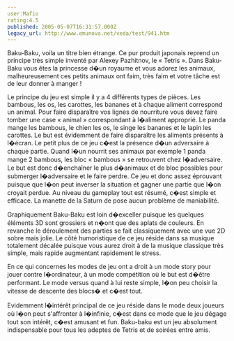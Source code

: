 ```yaml
---
user:Mafio
rating:4.5
published: 2005-05-07T16:31:57.000Z
legacy_url: http://www.emunova.net/veda/test/941.htm
---
```

Baku-Baku, voila un titre bien étrange. Ce pur produit japonais reprend un principe très simple inventé par Alexey Pazhitnov, le « Tetris ». Dans Baku-Baku vous êtes la princesse d�un royaume et vous adorez les animaux, malheureusement ces petits animaux ont faim, très faim et votre tâche est de leur donner à manger !  

  

Le principe du jeu est simple il y a 4 différents types de pièces. Les bambous, les os, les carottes, les bananes et à chaque aliment correspond un animal. Pour faire disparaître vos lignes de nourriture vous devez faire tomber une case « animal » correspondant à l�aliment approprié. Le panda mange les bambous, le chien les os, le singe les bananes et le lapin les carottes. Le but est évidemment de faire disparaître les aliments présents à l�écran. Le petit plus de ce jeu c�est la présence d�un adversaire à chaque partie. Quand l�un nourrit ses animaux par exemple 1 panda mange 2 bambous, les bloc « bambous » se retrouvent chez l�adversaire. Le but est donc d�enchaîner le plus d�animaux et de bloc possibles pour submerger l�adversaire et le faire perdre. Ce jeu et donc assez éprouvant puisque que l�on peut inverser la situation et gagner une partie que l�on croyait perdue. Au niveau du gameplay tout est résumé, c�est simple et efficace. La manette de la Saturn de pose aucun problème de maniabilité.  

  

Graphiquement Baku-Baku est loin d�exceller puisque les quelques éléments 3D sont grossiers et n�ont que des aplats de couleurs. En revanche le déroulement des parties se fait classiquement avec une vue 2D sobre mais jolie. Le côté humoristique de ce jeu réside dans sa musique totalement décalée puisque vous aurez droit à de la musique classique très simple, mais rapide augmentant rapidement le stress.  

  

En ce qui concernes les modes de jeu ont a droit à un mode story pour jouer contre l�ordinateur, à un mode compétition où le but est d�être performant. Le mode versus quand à lui reste simple, l�on peu choisir la vitesse de descente des blocs� et c�est tout.   

  

Evidemment l�intérêt principal de ce jeu réside dans le mode deux joueurs où l�on peut s'affronter à l�infinie, c�est dans ce mode que le jeu dégage tout son intérêt, c�est amusant et fun. Baku-baku est un jeu absolument indispensable pour tous les adeptes de Tetris et de soirées entre amis.